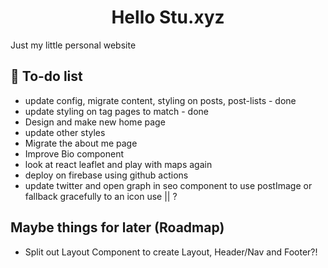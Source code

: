 <h1 align="center">
  Hello Stu.xyz
</h1>
<p>Just my little personal website</p>

## 🚀 To-do list

- update config, migrate content, styling on posts, post-lists - done
- update styling on tag pages to match - done
- Design and make new home page
- update other styles
- Migrate the about me page
- Improve Bio component
- look at react leaflet and play with maps again
- deploy on firebase using github actions
- update twitter and open graph in seo component to use postImage or fallback gracefully to an icon use || ?

## Maybe things for later (Roadmap)

- Split out Layout Component to create Layout, Header/Nav and Footer?!
